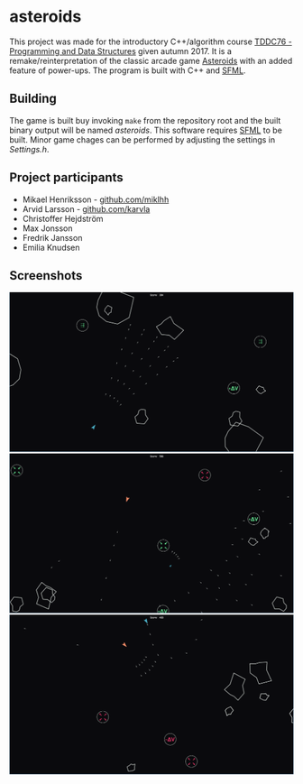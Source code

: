 # asteroids
This project was made for the introductory C++/algorithm course [TDDC76 - Programming and Data Structures](https://www.ida.liu.se/~TDDC76/) given autumn 2017. It is a remake/reinterpretation of the classic arcade game [Asteroids](https://en.wikipedia.org/wiki/Asteroids_(video_game)) with an added feature of power-ups. The program is built with C++ and [SFML](https://www.sfml-dev.org/).

## Building
The game is built buy invoking `make` from the repository root and the built binary output will be named *asteroids*. This software requires [SFML](https://www.sfml-dev.org/) to be built. Minor game chages can be performed by adjusting the settings in *Settings.h*.

## Project participants
* Mikael Henriksson - [github.com/miklhh](https://github.com/miklhh)
* Arvid Larsson - [github.com/karvla](https://github.com/karvla)
* Christoffer Hejdström
* Max Jonsson
* Fredrik Jansson
* Emilia Knudsen

## Screenshots
![Image1](Screenshots/ex1.png)
![Image2](Screenshots/ex2.png)
![Image3](Screenshots/ex3.png)
